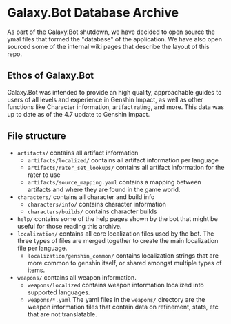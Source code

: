 # Galaxy.Bot Database Archive
As part of the Galaxy.Bot shutdown, we have decided to open source the ymal files that formed the "database" of the application. We have also open sourced some of the internal wiki pages that describe the layout of this repo.

## Ethos of Galaxy.Bot

Galaxy.Bot was intended to provide an high quality, approachable guides to users of all levels and experience in Genshin Impact, as well as other functions like Character information, artifact rating, and more.  This data was up to date as of the 4.7 update to Genshin Impact.

## File structure

* `artifacts/` contains all artifact information
  * `artifacts/localized/` contains all artifact information per language
  * `artifacts/rater_set_lookups/` contains all artifact information for the rater to use
  * `artifacts/source_mapping.yaml` contains a mapping between artifacts and where they are found in the game world.
* `characters/` contains all character and build info
  * `characters/info/` contains character information
  * `characters/builds/` contains character builds
* `help/` contains some of the help pages shown by the bot that might be useful for those reading this archive.
* `localization/` contains all core localization files used by the bot.  The three types of files are merged together to create the main localization file per language.
  * `localization/genshin_common/` contains localization strings that are more common to genshin itself, or shared amongst multiple types of items.
* `weapons/` contains all weapon information.
  * `weapons/localized` contains weapon information localized into supported languages.
  * `weapons/*.yaml` The yaml files in the `weapons/` directory are the weapon information files that contain data on refinement, stats, etc that are not translatable.
